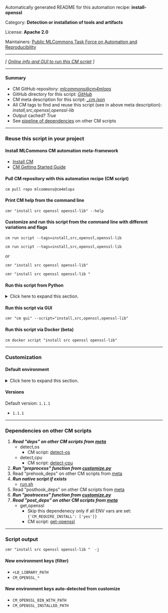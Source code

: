 Automatically generated README for this automation recipe: **install-openssl**

Category: **Detection or installation of tools and artifacts**

License: **Apache 2.0**

Maintainers: [Public MLCommons Task Force on Automation and Reproducibility](https://github.com/mlcommons/ck/blob/master/docs/taskforce.md)

---
*[ [Online info and GUI to run this CM script](https://access.cknowledge.org/playground/?action=scripts&name=install-openssl,be472d3b1d014169) ]*

---
#### Summary

* CM GitHub repository: *[mlcommons@cm4mlops](https://github.com/mlcommons/cm4mlops/tree/dev)*
* GitHub directory for this script: *[GitHub](https://github.com/mlcommons/cm4mlops/tree/dev/script/install-openssl)*
* CM meta description for this script: *[_cm.json](_cm.json)*
* All CM tags to find and reuse this script (see in above meta description): *install,src,openssl,openssl-lib*
* Output cached? *True*
* See [pipeline of dependencies](#dependencies-on-other-cm-scripts) on other CM scripts


---
### Reuse this script in your project

#### Install MLCommons CM automation meta-framework

* [Install CM](https://access.cknowledge.org/playground/?action=install)
* [CM Getting Started Guide](https://github.com/mlcommons/ck/blob/master/docs/getting-started.md)

#### Pull CM repository with this automation recipe (CM script)

```cm pull repo mlcommons@cm4mlops```

#### Print CM help from the command line

````cmr "install src openssl openssl-lib" --help````

#### Customize and run this script from the command line with different variations and flags

`cm run script --tags=install,src,openssl,openssl-lib`

`cm run script --tags=install,src,openssl,openssl-lib `

*or*

`cmr "install src openssl openssl-lib"`

`cmr "install src openssl openssl-lib " `


#### Run this script from Python

<details>
<summary>Click here to expand this section.</summary>

```python

import cmind

r = cmind.access({'action':'run'
                  'automation':'script',
                  'tags':'install,src,openssl,openssl-lib'
                  'out':'con',
                  ...
                  (other input keys for this script)
                  ...
                 })

if r['return']>0:
    print (r['error'])

```

</details>


#### Run this script via GUI

```cmr "cm gui" --script="install,src,openssl,openssl-lib"```

#### Run this script via Docker (beta)

`cm docker script "install src openssl openssl-lib" `

___
### Customization

#### Default environment

<details>
<summary>Click here to expand this section.</summary>

These keys can be updated via `--env.KEY=VALUE` or `env` dictionary in `@input.json` or using script flags.


</details>

#### Versions
Default version: `1.1.1`

* `1.1.1`
___
### Dependencies on other CM scripts


  1. ***Read "deps" on other CM scripts from [meta](https://github.com/mlcommons/cm4mlops/tree/dev/script/install-openssl/_cm.json)***
     * detect,os
       - CM script: [detect-os](https://github.com/mlcommons/cm4mlops/tree/master/script/detect-os)
     * detect,cpu
       - CM script: [detect-cpu](https://github.com/mlcommons/cm4mlops/tree/master/script/detect-cpu)
  1. ***Run "preprocess" function from [customize.py](https://github.com/mlcommons/cm4mlops/tree/dev/script/install-openssl/customize.py)***
  1. Read "prehook_deps" on other CM scripts from [meta](https://github.com/mlcommons/cm4mlops/tree/dev/script/install-openssl/_cm.json)
  1. ***Run native script if exists***
     * [run.sh](https://github.com/mlcommons/cm4mlops/tree/dev/script/install-openssl/run.sh)
  1. Read "posthook_deps" on other CM scripts from [meta](https://github.com/mlcommons/cm4mlops/tree/dev/script/install-openssl/_cm.json)
  1. ***Run "postrocess" function from [customize.py](https://github.com/mlcommons/cm4mlops/tree/dev/script/install-openssl/customize.py)***
  1. ***Read "post_deps" on other CM scripts from [meta](https://github.com/mlcommons/cm4mlops/tree/dev/script/install-openssl/_cm.json)***
     * get,openssl
       * Skip this dependenecy only if all ENV vars are set:<br>
`{'CM_REQUIRE_INSTALL': ['yes']}`
       - CM script: [get-openssl](https://github.com/mlcommons/cm4mlops/tree/master/script/get-openssl)

___
### Script output
`cmr "install src openssl openssl-lib "  -j`
#### New environment keys (filter)

* `+LD_LIBRARY_PATH`
* `CM_OPENSSL_*`
#### New environment keys auto-detected from customize

* `CM_OPENSSL_BIN_WITH_PATH`
* `CM_OPENSSL_INSTALLED_PATH`